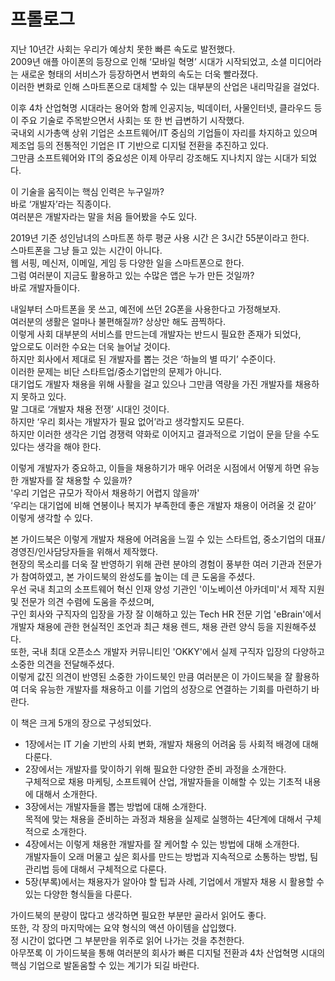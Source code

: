 # 프롤로그

지난 10년간 사회는 우리가 예상치 못한 빠른 속도로 발전했다.<br>
2009년 애플 아이폰의 등장으로 인해 ‘모바일 혁명’ 시대가 시작되었고, 소셜 미디어라는 새로운 형태의 서비스가 등장하면서 변화의 속도는 더욱 빨라졌다.<br>
이러한 변화로 인해 스마트폰으로 대체할 수 있는 대부분의 산업은 내리막길을 걸었다.<br>

이후 4차 산업혁명 시대라는 용어와 함께 인공지능, 빅데이터, 사물인터넷, 클라우드 등이 주요 기술로 주목받으면서 사회는 또 한 번 급변하기 시작했다.<br>
국내외 시가총액 상위 기업은 소프트웨어/IT 중심의 기업들이 자리를 차지하고 있으며 제조업 등의 전통적인 기업은 IT 기반으로 디지털 전환을 추진하고 있다.<br>
그만큼 소프트웨어와 IT의 중요성은 이제 아무리 강조해도 지나치지 않는 시대가 되었다.<br>

이 기술을 움직이는 핵심 인력은 누구일까?<br>
바로 ‘개발자’라는 직종이다.<br>
여러분은 개발자라는 말을 처음 들어봤을 수도 있다.<br>

2019년 기준 성인남녀의 스마트폰 하루 평균 사용 시간 은 3시간 55분이라고 한다.<br>
스마트폰을 그냥 들고 있는 시간이 아니다.<br>
웹 서핑, 메신저, 이메일, 게임 등 다양한 일을 스마트폰으로 한다.<br>
그럼 여러분이 지금도 활용하고 있는 수많은 앱은 누가 만든 것일까?<br>
바로 개발자들이다.<br>

내일부터 스마트폰을 못 쓰고, 예전에 쓰던 2G폰을 사용한다고 가정해보자.<br>
여러분의 생활은 얼마나 불편해질까? 상상만 해도 끔찍하다.<br>
이렇게 사회 대부분의 서비스를 만드는데 개발자는 반드시 필요한 존재가 되었다,<br>
앞으로도 이러한 수요는 더욱 늘어날 것이다.<br>
하지만 회사에서 제대로 된 개발자를 뽑는 것은 ‘하늘의 별 따기’ 수준이다.<br>
이러한 문제는 비단 스타트업/중소기업만의 문제가 아니다.<br>
대기업도 개발자 채용을 위해 사활을 걸고 있으나 그만큼 역량을 가진 개발자를 채용하지 못하고 있다.<br>
말 그대로 ‘개발자 채용 전쟁’ 시대인 것이다.<br>
하지만 ‘우리 회사는 개발자가 필요 없어’라고 생각할지도 모른다.<br>
하지만 이러한 생각은 기업 경쟁력 약화로 이어지고 결과적으로 기업이 문을 닫을 수도 있다는 생각을 해야 한다.<br>

이렇게 개발자가 중요하고, 이들을 채용하기가 매우 어려운 시점에서 어떻게 하면 유능한 개발자를 잘 채용할 수 있을까?<br>
'우리 기업은 규모가 작아서 채용하기 어렵지 않을까'<br>
‘우리는 대기업에 비해 연봉이나 복지가 부족한데 좋은 개발자 채용이 어려울 것 같아’<br>
이렇게 생각할 수 있다.<br>

본 가이드북은 이렇게 개발자 채용에 어려움을 느낄 수 있는 스타트업, 중소기업의 대표/경영진/인사담당자들을 위해서 제작했다.<br>
현장의 목소리를 더욱 잘 반영하기 위해 관련 분야의 경험이 풍부한 여러 기관과 전문가가 참여하였고, 본 가이드북의 완성도를 높이는 데 큰 도움을 주셨다.<br>
우선 국내 최고의 소프트웨어 혁신 인재 양성 기관인 '이노베이션 아카데미'서 제작 지원 및 전문가 의견 수렴에 도움을 주셨으며,<br>
구인 회사와 구직자의 입장을 가장 잘 이해하고 있는 Tech HR 전문 기업 'eBrain'에서 개발자 채용에 관한 현실적인 조언과 최근 채용 렌드, 채용 관련 양식 등을 지원해주셨다.<br>
또한, 국내 최대 오픈소스 개발자 커뮤니티인 'OKKY'에서 실제 구직자 입장의 다양하고 소중한 의견을 전달해주셨다.<br>
이렇게 값진 의견이 반영된 소중한 가이드북인 만큼 여러분은 이 가이드북을 잘 활용하여 더욱 유능한 개발자를 채용하고 이를 기업의 성장으로 연결하는 기회를 마련하기 바란다.<br>

‌‌이 책은 크게 5개의 장으로 구성되었다.<br>
- 1장에서는 IT 기술 기반의 사회 변화, 개발자 채용의 어려움 등 사회적 배경에 대해 다룬다.<br>
- 2장에서는 개발자를 맞이하기 위해 필요한 다양한 준비 과정을 소개한다.<br>
구체적으로 채용 마케팅, 소프트웨어 산업, 개발자들을 이해할 수 있는 기초적 내용에 대해서 소개한다.<br>
- 3장에서는 개발자들을 뽑는 방법에 대해 소개한다.<br>
목적에 맞는 채용을 준비하는 과정과 채용을 실제로 실행하는 4단계에 대해서 구체적으로 소개한다.<br>
- 4장에서는 이렇게 채용한 개발자를 잘 케어할 수 있는 방법에 대해 소개한다.<br>
개발자들이 오래 머물고 싶은 회사를 만드는 방법과 지속적으로 소통하는 방법, 팀 관리법 등에 대해서 구체적으로 다룬다.<br>
- 5장\(부록\)에서는 채용자가 알아야 할 팁과 사례, 기업에서 개발자 채용 시 활용할 수 있는 다양한 형식들을 다룬다.<br>

가이드북의 분량이 많다고 생각하면 필요한 부분만 골라서 읽어도 좋다.<br>
또한, 각 장의 마지막에는 요약 형식의 액션 아이템을 삽입했다.<br>
정 시간이 없다면 그 부분만을 위주로 읽어 나가는 것을 추천한다.<br>
아무쪼록 이 가이드북을 통해 여러분의 회사가 빠른 디지털 전환과 4차 산업혁명 시대의 핵심 기업으로 발돋움할 수 있는 계기가 되길 바란다.

